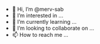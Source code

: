 - 👋 Hi, I’m @merv-sab
- 👀 I’m interested in ...
- 🌱 I’m currently learning ...
- 💞️ I’m looking to collaborate on ...
- 📫 How to reach me ...

<!---
merv-sab/merv-sab is a ✨ special ✨ repository because its `README.md` (this file) appears on your GitHub profile.
You can click the Preview link to take a look at your changes.
--->
